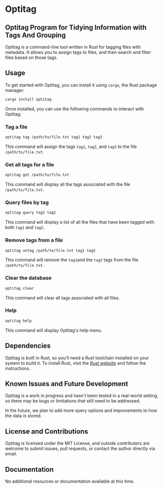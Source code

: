 # Optitag
## Optitag Program for Tidying Information with Tags And Grouping 

Optitag is a command-line tool written in Rust for tagging files with metadata. It allows you to assign tags to files, and then search and filter files based on those tags.

## Usage

To get started with Optitag, you can install it using `cargo`, the Rust package manager:

```bash
cargo install optitag
```

Once installed, you can use the following commands to interact with Optitag:

### Tag a file
```bash
optitag tag /path/to/file.txt tag1 tag2 tag3
```

This command will assign the tags `tag1`, `tag2`, and `tag3` to the file `/path/to/file.txt`.

### Get all tags for a file

```bash
optitag get /path/to/file.txt
```

This command will display all the tags associated with the file `/path/to/file.txt`.

### Query files by tag

```bash
optitag query tag1 tag2
```

This command will display a list of all the files that have been tagged with both `tag1` and `tag2`.

### Remove tags from a file

```bash
optitag untag /path/to/file.txt tag1 tag2
```

This command will remove the `tag1`and the `tag2` tags from the file `/path/to/file.txt`.

### Clear the database

```bash
optitag clear
```

This command will clear all tags associated with all files.

### Help

```bash
optitag help
```

This command will display Optitag's help menu.

## Dependencies

Optitag is built in Rust, so you'll need a Rust toolchain installed on your system to build it. To install Rust, visit the [Rust website](https://www.rust-lang.org/tools/install) and follow the instructions.

## Known Issues and Future Development

Optitag is a work in progress and hasn't been tested in a real-world setting, so there may be bugs or limitations that still need to be addressed. 

In the future, we plan to add more query options and improvements to how the data is stored.

## License and Contributions

Optitag is licensed under the MIT License, and outside contributors are welcome to submit issues, pull requests, or contact the author directly via email.

## Documentation

No additional resources or documentation available at this time.

